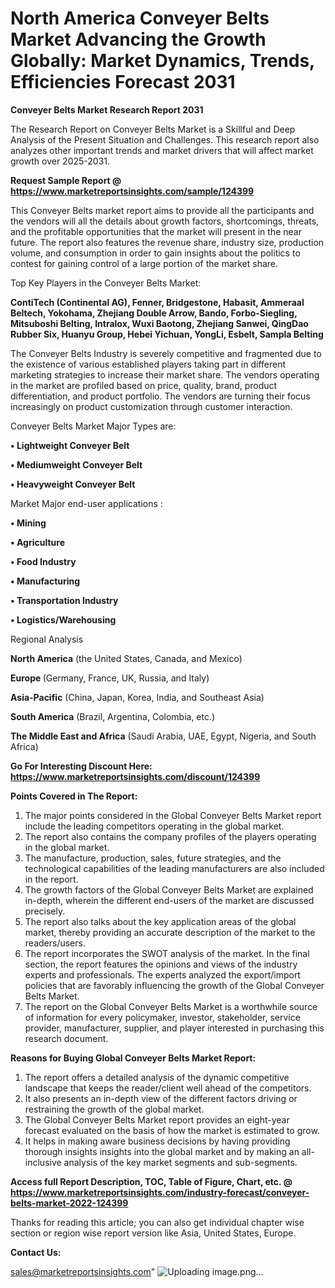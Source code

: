 # North America Conveyer Belts Market Advancing the Growth Globally: Market Dynamics, Trends, Efficiencies Forecast 2031

<strong>Conveyer Belts Market Research Report 2031</strong>

The Research Report on Conveyer Belts Market is a Skillful and Deep Analysis of the Present Situation and Challenges. This research report also analyzes other important trends and market drivers that will affect market growth over 2025-2031.

<strong>Request Sample Report @ <a href=https://www.marketreportsinsights.com/sample/124399>https://www.marketreportsinsights.com/sample/124399</a></strong>

This Conveyer Belts market report aims to provide all the participants and the vendors will all the details about growth factors, shortcomings, threats, and the profitable opportunities that the market will present in the near future. The report also features the revenue share, industry size, production volume, and consumption in order to gain insights about the politics to contest for gaining control of a large portion of the market share.

Top Key Players in the Conveyer Belts Market:

<strong>ContiTech (Continental AG), Fenner, Bridgestone, Habasit, Ammeraal Beltech, Yokohama, Zhejiang Double Arrow, Bando, Forbo-Siegling, Mitsuboshi Belting, Intralox, Wuxi Baotong, Zhejiang Sanwei, QingDao Rubber Six, Huanyu Group, Hebei Yichuan, YongLi, Esbelt, Sampla Belting</strong>

The Conveyer Belts Industry is severely competitive and fragmented due to the existence of various established players taking part in different marketing strategies to increase their market share. The vendors operating in the market are profiled based on price, quality, brand, product differentiation, and product portfolio. The vendors are turning their focus increasingly on product customization through customer interaction.

Conveyer Belts Market Major Types are:

<strong>• Lightweight Conveyer Belt

• Mediumweight Conveyer Belt

• Heavyweight Conveyer Belt</strong>

Market Major end-user applications :

<strong>• Mining

• Agriculture

• Food Industry

• Manufacturing

• Transportation Industry

• Logistics/Warehousing</strong>

Regional Analysis

</u><strong><b>North America</b></strong> (the United States, Canada, and Mexico)

<strong><b>Europe </b></strong>(Germany, France, UK, Russia, and Italy)

<strong><b>Asia-Pacific</b></strong> (China, Japan, Korea, India, and Southeast Asia)

<strong><b>South America</b></strong> (Brazil, Argentina, Colombia, etc.)

<strong><b>The Middle East and Africa</b></strong> (Saudi Arabia, UAE, Egypt, Nigeria, and South Africa)

<strong>Go For Interesting Discount Here: <a href=https://www.marketreportsinsights.com/discount/124399>https://www.marketreportsinsights.com/discount/124399</a></strong>

<strong>Points Covered in The Report:</strong>
<ol>
  <li>The major points considered in the Global Conveyer Belts Market report include the leading competitors operating in the global market.</li>
  <li>The report also contains the company profiles of the players operating in the global market.</li>
  <li>The manufacture, production, sales, future strategies, and the technological capabilities of the leading manufacturers are also included in the report.</li>
  <li>The growth factors of the Global Conveyer Belts Market are explained in-depth, wherein the different end-users of the market are discussed precisely.</li>
  <li>The report also talks about the key application areas of the global market, thereby providing an accurate description of the market to the readers/users.</li>
  <li>The report incorporates the SWOT analysis of the market. In the final section, the report features the opinions and views of the industry experts and professionals. The experts analyzed the export/import policies that are favorably influencing the growth of the Global Conveyer Belts Market.</li>
  <li>The report on the Global Conveyer Belts Market is a worthwhile source of information for every policymaker, investor, stakeholder, service provider, manufacturer, supplier, and player interested in purchasing this research document.</li>
</ol>
<strong>Reasons for Buying Global Conveyer Belts Market Report:</strong>

<ol>
  <li>The report offers a detailed analysis of the dynamic competitive landscape that keeps the reader/client well ahead of the competitors.</li>
  <li>It also presents an in-depth view of the different factors driving or restraining the growth of the global market.</li>
  <li>The Global Conveyer Belts Market report provides an eight-year forecast evaluated on the basis of how the market is estimated to grow.</li>
  <li>It helps in making aware business decisions by having providing thorough insights insights into the global market and by making an all-inclusive analysis of the key market segments and sub-segments.</li>
</ol>
<strong>Access full Report Description, TOC, Table of Figure, Chart, etc. @ <a href=https://www.marketreportsinsights.com/industry-forecast/conveyer-belts-market-2022-124399>https://www.marketreportsinsights.com/industry-forecast/conveyer-belts-market-2022-124399</a></strong>


Thanks for reading this article; you can also get individual chapter wise section or region wise report version like Asia, United States, Europe.

<strong>Contact Us:</strong>

sales@marketreportsinsights.com"
![Uploading image.png…]()
